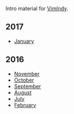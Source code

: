 Intro material for [VimIndy][vimindy].

## 2017

- [January][01.2017]

## 2016

- [November][11.2016]
- [October][10.2016]
- [September][09.2016]
- [August][08.2016]
- [July][07.2016]
- [February][02.2016]


[//]: # ( Links                                                               )
[//]: # ( ------------------------------------------------------------------- )
[vimindy]: https://twitter.com/vimindy

[//]: # ( Past Intro Notes                                                    )
[//]: # ( ------------------------------------------------------------------- )

[01.2017]: https://github.com/VimIndy/welcome/blob/8b786d6762ad708dd411123e4b601ba530b19295/slides.pdf
[11.2016]: https://github.com/VimIndy/welcome/blob/7eecfb3c0f39000df194677886d1b6c4525be0c2/slides.pdf
[10.2016]: https://github.com/VimIndy/welcome/blob/654b930122ba10ee7f73a497bab35d2d2d8728c7/slides.pdf
[09.2016]: https://github.com/VimIndy/welcome/blob/ffd6afacadbbe832164391306d15ef5b0352748c/slides.pdf
[08.2016]: https://github.com/VimIndy/welcome/blob/ed5aea2486c7a7429285874a68690cd462132b88/slides.pdf
[07.2016]: https://github.com/VimIndy/welcome/blob/e7e0a1db92984b69c9ca62ee39ed62ef094368fb/slides.pdf
[02.2016]: https://github.com/VimIndy/welcome/blob/10b4273f2a62dadf2ded63d9214532f02f313ea7/slides.pdf
